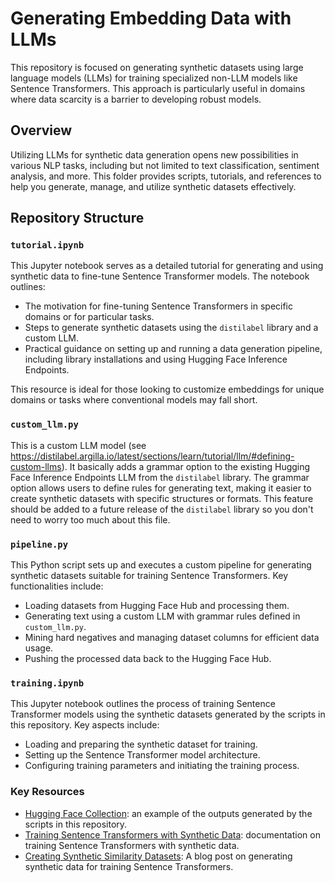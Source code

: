 # Generating Embedding Data with LLMs

This repository is focused on generating synthetic datasets using large language models (LLMs) for training specialized non-LLM models like Sentence Transformers. This approach is particularly useful in domains where data scarcity is a barrier to developing robust models.

## Overview

Utilizing LLMs for synthetic data generation opens new possibilities in various NLP tasks, including but not limited to text classification, sentiment analysis, and more. This folder provides scripts, tutorials, and references to help you generate, manage, and utilize synthetic datasets effectively.

## Repository Structure

### `tutorial.ipynb`

This Jupyter notebook serves as a detailed tutorial for generating and using synthetic data to fine-tune Sentence Transformer models. The notebook outlines:

- The motivation for fine-tuning Sentence Transformers in specific domains or for particular tasks.
- Steps to generate synthetic datasets using the `distilabel` library and a custom LLM.
- Practical guidance on setting up and running a data generation pipeline, including library installations and using Hugging Face Inference Endpoints.

This resource is ideal for those looking to customize embeddings for unique domains or tasks where conventional models may fall short.

### `custom_llm.py`

This is a custom LLM model (see https://distilabel.argilla.io/latest/sections/learn/tutorial/llm/#defining-custom-llms). It basically adds a grammar option to the existing Hugging Face Inference Endpoints LLM from the `distilabel` library. The grammar option allows users to define rules for generating text, making it easier to create synthetic datasets with specific structures or formats. This feature should be added to a future release of the `distilabel` library so you don't need to worry too much about this file.

### `pipeline.py`

This Python script sets up and executes a custom pipeline for generating synthetic datasets suitable for training Sentence Transformers. Key functionalities include:

- Loading datasets from Hugging Face Hub and processing them.
- Generating text using a custom LLM with grammar rules defined in `custom_llm.py`.
- Mining hard negatives and managing dataset columns for efficient data usage.
- Pushing the processed data back to the Hugging Face Hub.

### `training.ipynb`

This Jupyter notebook outlines the process of training Sentence Transformer models using the synthetic datasets generated by the scripts in this repository. Key aspects include:

- Loading and preparing the synthetic dataset for training.
- Setting up the Sentence Transformer model architecture.
- Configuring training parameters and initiating the training process.

### Key Resources

- [Hugging Face Collection](https://huggingface.co/collections/davanstrien/sentence-transformers-from-synthetic-data-66571a6133480d1b70066b70): an example of the outputs generated by the scripts in this repository.
- [Training Sentence Transformers with Synthetic Data](https://huggingface.co/blog/train-sentence-transformers): documentation on training Sentence Transformers with synthetic data.
- [Creating Synthetic Similarity Datasets](https://huggingface.co/blog/davanstrien/synthetic-similarity-datasets): A blog post on generating synthetic data for training Sentence Transformers.
